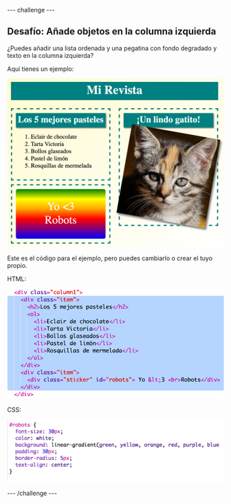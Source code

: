 \--- challenge \---

## Desafío: Añade objetos en la columna izquierda

¿Puedes añadir una lista ordenada y una pegatina con fondo degradado y texto en la columna izquierda?

Aquí tienes un ejemplo:

![screenshot](images/magazine-challenge1-example.png)

Este es el código para el ejemplo, pero puedes cambiarlo o crear el tuyo propio.

HTML:

![screenshot](images/magazine-challenge1.png)

CSS:

![screenshot](images/magazine-challenge1-style.png)

\--- /challenge \---